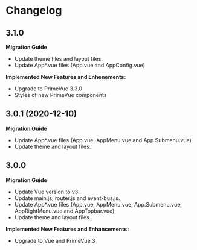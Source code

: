 # Changelog

## 3.1.0

**Migration Guide**

- Update theme files and layout files.
- Update App*.vue files (App.vue and AppConfig.vue)

**Implemented New Features and Enhenements:**

- Upgrade to PrimeVue 3.3.0
- Styles of new PrimeVue components


## 3.0.1 (2020-12-10)

**Migration Guide**

- Update App*.vue files (App.vue, AppMenu.vue and App.Submenu.vue)
- Update theme and layout files.

## 3.0.0 

**Migration Guide**

- Update Vue version to v3.
- Update main.js, router.js and event-bus.js.
- Update App*.vue files (App.vue, AppMenu.vue, App.Submenu.vue, AppRightMenu.vue and AppTopbar.vue)
- Update theme and layout files.

**Implemented New Features and Enhancements:**

- Upgrade to Vue and PrimeVue 3
